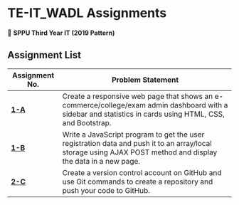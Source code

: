 # TE-IT_WADL Assignments  

📌 **SPPU Third Year IT (2019 Pattern)**  

## **Assignment List**  

| Assignment No. | Problem Statement |
|--------------|-----------------|
| **[1-A](Assignment_1-A)** | Create a responsive web page that shows an e-commerce/college/exam admin dashboard with a sidebar and statistics in cards using HTML, CSS, and Bootstrap. |
| **[1-B](Assignment_1-B)** | Write a JavaScript program to get the user registration data and push it to an array/local storage using AJAX POST method and display the data in a new page. |
| **[2-C](Assignment_2-A)** | Create a version control account on GitHub and use Git commands to create a repository and push your code to GitHub. |

